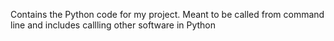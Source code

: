 Contains the Python code for my project. Meant to be called from command line and includes callling other software in Python

